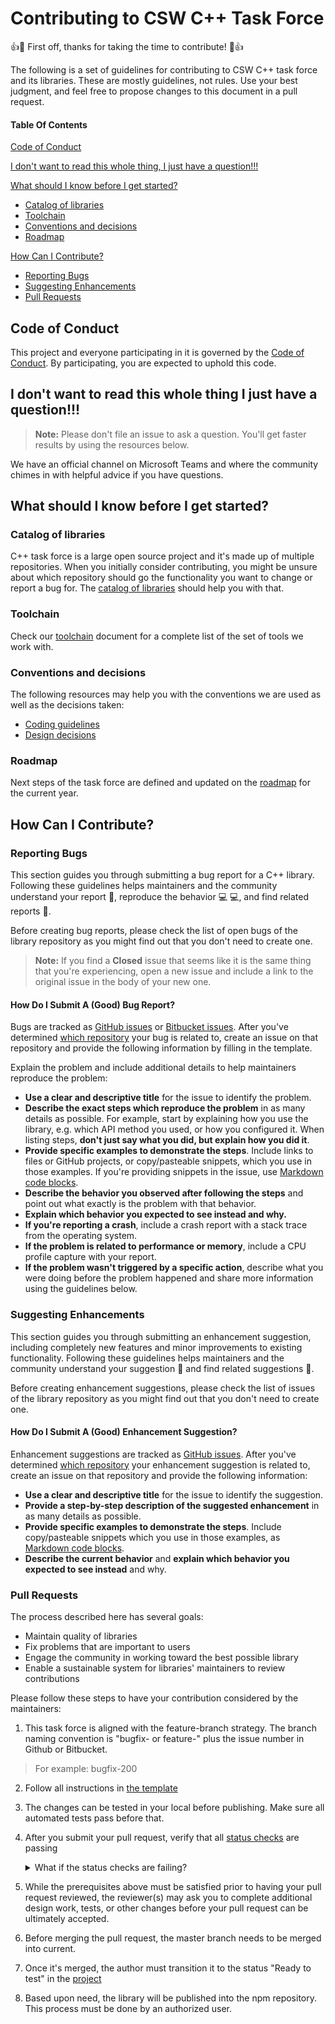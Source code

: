 # Contributing to CSW C++ Task Force

:+1::tada: First off, thanks for taking the time to contribute! :tada::+1:

The following is a set of guidelines for contributing to CSW C++ task force and its libraries. These are mostly guidelines, not rules. Use your best judgment, and feel free to propose changes to this document in a pull request.


#### Table Of Contents

[Code of Conduct](#code-of-conduct)

[I don't want to read this whole thing, I just have a question!!!](#i-dont-want-to-read-this-whole-thing-i-just-have-a-question)

[What should I know before I get started?](#what-should-i-know-before-i-get-started)
  * [Catalog of libraries](#catalog-of-libraries)
  * [Toolchain](#toolchain)
  * [Conventions and decisions](#conventions-and-decisions)
  * [Roadmap](#roadmap)

[How Can I Contribute?](#how-can-i-contribute)
  * [Reporting Bugs](#reporting-bugs)
  * [Suggesting Enhancements](#suggesting-enhancements)
  * [Pull Requests](#pull-requests)


## Code of Conduct

This project and everyone participating in it is governed by the [Code of Conduct](CODE_OF_CONDUCT.md). By participating, you are expected to uphold this code.

## I don't want to read this whole thing I just have a question!!!

> **Note:** Please don't file an issue to ask a question. You'll get faster results by using the resources below.

We have an official channel on Microsoft Teams and where the community chimes in with helpful advice if you have questions.


## What should I know before I get started?

### Catalog of libraries

C++ task force is a large open source project and it's made up of multiple repositories. When you initially consider contributing, you might be unsure about which repository should go the functionality you want to change or report a bug for. The [catalog of libraries](CATALOG.md) should help you with that.

### Toolchain

Check our [toolchain](TOOLCHAIN.md) document for a complete list of the set of tools we work with.

### Conventions and decisions

The following resources may help you with the conventions we are used as well as the decisions taken:
* [Coding guidelines](CODING_GUIDELINES.md)
* [Design decisions](DESIGN_DECISIONS.md)

### Roadmap

Next steps of the task force are defined and updated on the [roadmap](https://github.com/systelab/systelab-cpp-doc/projects) for the current year.


## How Can I Contribute?

### Reporting Bugs

This section guides you through submitting a bug report for a C++ library. Following these guidelines helps maintainers and the community understand your report :pencil:, reproduce the behavior :computer: :computer:, and find related reports :mag_right:.

Before creating bug reports, please check the list of open bugs of the library repository as you might find out that you don't need to create one. 

> **Note:** If you find a **Closed** issue that seems like it is the same thing that you're experiencing, open a new issue and include a link to the original issue in the body of your new one.

#### How Do I Submit A (Good) Bug Report?

Bugs are tracked as [GitHub issues](https://guides.github.com/features/issues/) or [Bitbucket issues](https://bitbucket.org/). After you've determined [which repository](#catalog-of-libraries) your bug is related to, create an issue on that repository and provide the following information by filling in the template.

Explain the problem and include additional details to help maintainers reproduce the problem:

* **Use a clear and descriptive title** for the issue to identify the problem.
* **Describe the exact steps which reproduce the problem** in as many details as possible. For example, start by explaining how you use the library, e.g. which API method you used, or how you configured it. When listing steps, **don't just say what you did, but explain how you did it**. 
* **Provide specific examples to demonstrate the steps**. Include links to files or GitHub projects, or copy/pasteable snippets, which you use in those examples. If you're providing snippets in the issue, use [Markdown code blocks](https://help.github.com/articles/markdown-basics/#multiple-lines).
* **Describe the behavior you observed after following the steps** and point out what exactly is the problem with that behavior.
* **Explain which behavior you expected to see instead and why.**
* **If you're reporting a crash**, include a crash report with a stack trace from the operating system. 
* **If the problem is related to performance or memory**, include a CPU profile capture with your report.
* **If the problem wasn't triggered by a specific action**, describe what you were doing before the problem happened and share more information using the guidelines below.

### Suggesting Enhancements

This section guides you through submitting an enhancement suggestion, including completely new features and minor improvements to existing functionality. Following these guidelines helps maintainers and the community understand your suggestion :pencil: and find related suggestions :mag_right:.

Before creating enhancement suggestions, please check the list of issues of the library repository as you might find out that you don't need to create one. 

#### How Do I Submit A (Good) Enhancement Suggestion?

Enhancement suggestions are tracked as [GitHub issues](https://guides.github.com/features/issues/). After you've determined [which repository](#catalog-of-libraries) your enhancement suggestion is related to, create an issue on that repository and provide the following information:

* **Use a clear and descriptive title** for the issue to identify the suggestion.
* **Provide a step-by-step description of the suggested enhancement** in as many details as possible.
* **Provide specific examples to demonstrate the steps**. Include copy/pasteable snippets which you use in those examples, as [Markdown code blocks](https://help.github.com/articles/markdown-basics/#multiple-lines).
* **Describe the current behavior** and **explain which behavior you expected to see instead** and why.

### Pull Requests

The process described here has several goals:

- Maintain quality of libraries
- Fix problems that are important to users
- Engage the community in working toward the best possible library
- Enable a sustainable system for libraries' maintainers to review contributions

Please follow these steps to have your contribution considered by the maintainers:

1. This task force is aligned with the feature-branch strategy. The branch naming convention is "bugfix- or feature-" plus the issue number in Github or Bitbucket.
 > For example: bugfix-200

2. Follow all instructions in [the template](PULL_REQUEST_TEMPLATE.md)

3. The changes can be tested in your local before publishing. Make sure all automated tests pass before that.

4. After you submit your pull request, verify that all [status checks](https://help.github.com/articles/about-status-checks/) are passing <details><summary>What if the status checks are failing?</summary>If a status check is failing, and you believe that the failure is unrelated to your change, please leave a comment on the pull request explaining why you believe the failure is unrelated. A maintainer will re-run the status check for you. If we conclude that the failure was a false positive, then we will open an issue to track that problem with our status check suite.</details>

5. While the prerequisites above must be satisfied prior to having your pull request reviewed, the reviewer(s) may ask you to complete additional design work, tests, or other changes before your pull request can be ultimately accepted.

6. Before merging the pull request, the master branch needs to be merged into current.

7. Once it's merged, the author must transition it to the status "Ready to test" in the [project](https://github.com/systelab/systelab-components/projects)

8. Based upon need, the library will be published into the npm repository. This process must be done by an authorized user.
